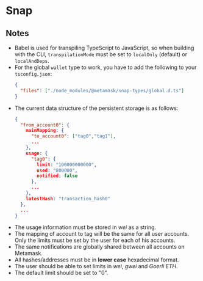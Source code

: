 # Snap

## Notes

- Babel is used for transpiling TypeScript to JavaScript, so when building with the CLI,
  `transpilationMode` must be set to `localOnly` (default) or `localAndDeps`.
- For the global `wallet` type to work, you have to add the following to your `tsconfig.json`:
  ```json
  {
    "files": ["./node_modules/@metamask/snap-types/global.d.ts"]
  }
  ```
- The current data structure of the persistent storage is as follows:
  ```json
  {
    "from_account0": {
      mainMapping: {
        "to_account0": ["tag0","tag1"],
        ...
      },
      usage: {
        "tag0": {
          limit: "100000000000",
          used: "800000",
          notified: false
        },
        ...
      },
      latestHash: "transaction_hash0"
    },
    ...
  }
  ```
- The usage information must be stored in _wei_ as a string.
- The mapping of account to tag will be the same for all user accounts. Only the limits must be set by the user for each of his accounts.
- The same notifications are globally shared between all accounts on Metamask.
- All hashes/addresses must be in **lower case** hexadecimal format.
- The user should be able to set limits in _wei_, _gwei_ and _Goerli ETH_.
- The default limit should be set to "0".
